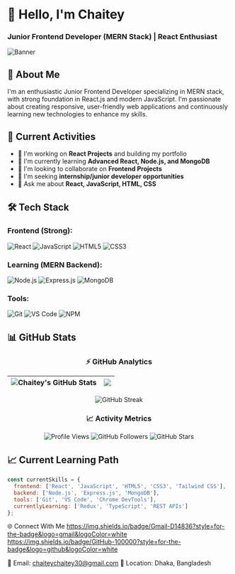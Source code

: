 # 👋 Hello, I'm Chaitey
### Junior Frontend Developer (MERN Stack) | React Enthusiast

![Banner](https://raw.githubusercontent.com/chaitey23/chaitey/main/Gray%20White%20Minimalist%20Personal%20Profile%20Linkedin%20Banner%20(1).png)

## 🚀 About Me
I'm an enthusiastic Junior Frontend Developer specializing in MERN stack, with strong foundation in React.js and modern JavaScript. I'm passionate about creating responsive, user-friendly web applications and continuously learning new technologies to enhance my skills.

## 💼 Current Activities
- 🔭 I'm working on **React Projects** and building my portfolio
- 🌱 I'm currently learning **Advanced React, Node.js, and MongoDB**
- 👯 I'm looking to collaborate on **Frontend Projects**
- 🤔 I'm seeking **internship/junior developer opportunities**
- 💬 Ask me about **React, JavaScript, HTML, CSS**

## 🛠️ Tech Stack

### Frontend (Strong):
![React](https://img.shields.io/badge/React-20232A?style=for-the-badge&logo=react&logoColor=61DAFB)
![JavaScript](https://img.shields.io/badge/JavaScript-F7DF1E?style=for-the-badge&logo=javascript&logoColor=black)
![HTML5](https://img.shields.io/badge/HTML5-E34F26?style=for-the-badge&logo=html5&logoColor=white)
![CSS3](https://img.shields.io/badge/CSS3-1572B6?style=for-the-badge&logo=css3&logoColor=white)

### Learning (MERN Backend):
![Node.js](https://img.shields.io/badge/Node.js-339933?style=for-the-badge&logo=nodedotjs&logoColor=white)
![Express.js](https://img.shields.io/badge/Express.js-000000?style=for-the-badge&logo=express&logoColor=white)
![MongoDB](https://img.shields.io/badge/MongoDB-4EA94B?style=for-the-badge&logo=mongodb&logoColor=white)

### Tools:
![Git](https://img.shields.io/badge/Git-F05032?style=for-the-badge&logo=git&logoColor=white)
![VS Code](https://img.shields.io/badge/VS_Code-0078D4?style=for-the-badge&logo=visual%20studio%20code&logoColor=white)
![NPM](https://img.shields.io/badge/npm-CB3837?style=for-the-badge&logo=npm&logoColor=white)

## 📊 GitHub Stats

<div align="center">

### ⚡ GitHub Analytics

| <img align="center" src="https://github-readme-stats.vercel.app/api?username=chaitey23&show_icons=true&include_all_commits=true&theme=radical&hide_border=true" alt="Chaitey's GitHub Stats" /> | <img align="center" src="https://github-readme-stats.vercel.app/api/top-langs/?username=chaitey23&layout=compact&theme=radical&hide_border=true&hide=java,php" /> |
| ------------- | ------------- |

<img src="https://github-readme-streak-stats.herokuapp.com/?user=chaitey23&theme=radical&hide_border=true" alt="GitHub Streak" />

### 📈 Activity Metrics
<p align="center">
  <img src="https://komarev.com/ghpvc/?username=chaitey23&color=blueviolet&style=flat-square" alt="Profile Views" />
  <img src="https://img.shields.io/github/followers/chaitey23?color=green&logo=github&style=flat-square" alt="GitHub Followers" />
  <img src="https://img.shields.io/github/stars/chaitey23?color=yellow&logo=github&style=flat-square" alt="GitHub Stars" />
</p>

</div>

## 📈 Current Learning Path
```javascript
const currentSkills = {
  frontend: ['React', 'JavaScript', 'HTML5', 'CSS3', 'Tailwind CSS'],
  backend: ['Node.js', 'Express.js', 'MongoDB'],
  tools: ['Git', 'VS Code', 'Chrome DevTools'],
  currentlyLearning: ['Redux', 'TypeScript', 'REST APIs']
};
```
🌐 Connect With Me
https://img.shields.io/badge/Gmail-D14836?style=for-the-badge&logo=gmail&logoColor=white
https://img.shields.io/badge/GitHub-100000?style=for-the-badge&logo=github&logoColor=white

📧 Email: chaiteychaitey30@gmail.com
📍 Location: Dhaka, Bangladesh
